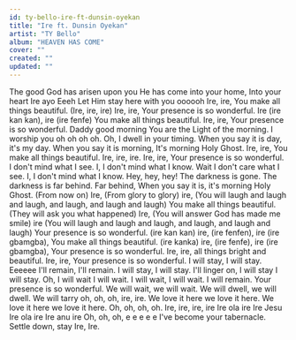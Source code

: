 ```yaml
---
id: ty-bello-ire-ft-dunsin-oyekan
title: "Ire ft. Dunsin Oyekan"
artist: "TY Bello"
album: "HEAVEN HAS COME"
cover: ""
created: ""
updated: ""
---
```


The good God has arisen upon you
He has come into your home,
Into your heart
Ire ayo
Eeeh
Let Him stay here with you oooooh
Ire, ire, You make all things beautiful.
(Ire, ire, ire)
Ire, ire, Your presence is so wonderful.
Ire (ire kan kan), ire (ire fenfe)
You make all things beautiful.
Ire, ire, Your presence is so wonderful.
Daddy good morning
You are the Light of the morning.
I worship you oh oh oh oh.
Oh, I dwell in your timing.
When you say it is day, it's my day.
When you say it is morning,
It's morning Holy Ghost.
Ire, ire, You make all things beautiful.
Ire, ire, ire.
Ire, ire, Your presence is so wonderful.
I don't mind what I see.
I, I don't mind what I know.
Wait
I don't care what I see.
I, I don't mind what I know.
Hey, hey, hey!
The darkness is gone.
The darkness is far behind.
Far behind,
When you say it is, it's morning
 Holy Ghost.
(From now on) Ire,
(From glory to glory) ire,
(You will laugh and laugh and laugh,
and laugh, and laugh and laugh)
You make all things beautiful.
(They will ask you what happened) Ire,
(You will answer God has made me smile)
 ire
(You will laugh and laugh and laugh,
and laugh, and laugh and laugh)
Your presence is so wonderful.
(ire kan kan) ire,
(ire fenfen), ire (ire gbamgba),
You make all things beautiful.
(ire kanka) ire, (ire fenfe),
ire (ire gbamgba),
Your presence is so wonderful.
Ire, ire, all things bright and beautiful.
Ire, ire, Your presence is so wonderful.
I will stay, I will stay.
Eeeeee
I'll remain, I'll remain.
I will stay, I will stay.
I'll linger on, I will stay I will stay.
Oh, I will wait I will wait.
I will wait, I will wait.
I will remain.
Your presence is so wonderful.
We will wait, we will wait.
We will dwell, we will dwell.
We will tarry oh, oh, oh, ire, ire.
We love it here we love it here.
We love it here we love it here.
Oh, oh, oh, oh.
Ire, ire, ire, ire
Ire ola ire
Ire Jesu
Ire ola ire
Ire anu ire
Oh, oh, oh, e e e e e
I've become your tabernacle.
Settle down, stay
Ire, Ire.